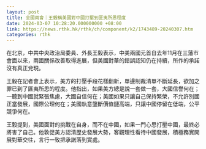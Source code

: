 ```yaml
---
layout: post
title: 全國兩會｜王毅稱美國對中國打壓到匪夷所思程度
date: 2024-03-07 10:28:20.000000000 +08:00
link: https://news.rthk.hk/rthk/ch/component/k2/1743489-20240307.htm
categories: rthk
---
```


在北京，中共中央政治局委員、外長王毅表示，中美兩國元首自去年11月在三藩市會面以來，兩國關係改善取得進展，但美國對華的錯誤認知仍在持續，所作的承諾沒有真正兌現。

王毅在記者會上表示，美方的打壓手段花樣翻新，單邊制裁清單不斷延長，欲加之罪已到了匪夷所思的程度。他指出，如果美方總是說一套做一套，大國信譽何在；一聽到中國就緊張焦慮，大國自信何在；美國如果只讓自己保持繁榮，不允許別國正當發展，國際公理何在；美國執意壟斷價值鏈高端，只讓中國停留在低端，公平競爭何在。

王毅提到，美國面對的挑戰在自身，而不在中國，如果一門心思打壓中國，最終必將害了自己。他敦促美方認清歷史發展大勢，客觀理性看待中國發展，積極務實開展對華交往，言行一致把承諾落到實處。

